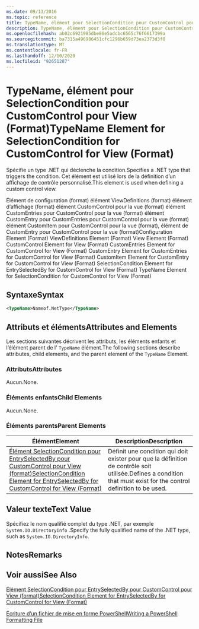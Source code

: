 ```yaml
---
ms.date: 09/13/2016
ms.topic: reference
title: TypeName, élément pour SelectionCondition pour CustomControl pour View (Format)
description: TypeName, élément pour SelectionCondition pour CustomControl pour View (Format)
ms.openlocfilehash: ab02c6921985dbe86e5adcbc6565c76f6617399a
ms.sourcegitcommit: ba7315a496986451cfc1296b659d73ea2373d3f0
ms.translationtype: MT
ms.contentlocale: fr-FR
ms.lasthandoff: 12/10/2020
ms.locfileid: "92651287"
---
```

# <a name="typename-element-for-selectioncondition-for-customcontrol-for-view--format"></a><span data-ttu-id="dfe56-103">TypeName, élément pour SelectionCondition pour CustomControl pour View (Format)</span><span class="sxs-lookup"><span data-stu-id="dfe56-103">TypeName Element for SelectionCondition for CustomControl for View  (Format)</span></span>

<span data-ttu-id="dfe56-104">Spécifie un type .NET qui déclenche la condition.</span><span class="sxs-lookup"><span data-stu-id="dfe56-104">Specifies a .NET type that triggers the condition.</span></span> <span data-ttu-id="dfe56-105">Cet élément est utilisé lors de la définition d’un affichage de contrôle personnalisé.</span><span class="sxs-lookup"><span data-stu-id="dfe56-105">This element is used when defining a custom control view.</span></span>

<span data-ttu-id="dfe56-106">Élément de configuration (format) élément ViewDefinitions (format) élément d’affichage (format) élément CustomControl pour la vue (format) élément CustomEntries pour CustomControl pour la vue (format) élément CustomEntry pour CustomEntries pour CustomControl pour la vue (format) élément CustomItem pour CustomControl pour la vue (format), élément de CustomEntry pour CustomControl pour la vue (format)</span><span class="sxs-lookup"><span data-stu-id="dfe56-106">Configuration Element (Format) ViewDefinitions Element (Format) View Element (Format) CustomControl Element for View (Format) CustomEntries Element for CustomControl for View (Format) CustomEntry Element for CustomEntries for CustomControl for View (Format) CustomItem Element for CustomEntry for CustomControl for View (Format) SelectionCondition Element for EntrySelectedBy for CustomControl for View (Format) TypeName Element for SelectionCondition for CustomControl for View  (Format)</span></span>

## <a name="syntax"></a><span data-ttu-id="dfe56-107">Syntaxe</span><span class="sxs-lookup"><span data-stu-id="dfe56-107">Syntax</span></span>

```xml
<TypeName>Nameof.NetType</TypeName>

```

## <a name="attributes-and-elements"></a><span data-ttu-id="dfe56-108">Attributs et éléments</span><span class="sxs-lookup"><span data-stu-id="dfe56-108">Attributes and Elements</span></span>

<span data-ttu-id="dfe56-109">Les sections suivantes décrivent les attributs, les éléments enfants et l’élément parent de l' `TypeName` élément.</span><span class="sxs-lookup"><span data-stu-id="dfe56-109">The following sections describe attributes, child elements, and the parent element of the `TypeName` Element.</span></span>

### <a name="attributes"></a><span data-ttu-id="dfe56-110">Attributs</span><span class="sxs-lookup"><span data-stu-id="dfe56-110">Attributes</span></span>

<span data-ttu-id="dfe56-111">Aucun.</span><span class="sxs-lookup"><span data-stu-id="dfe56-111">None.</span></span>

### <a name="child-elements"></a><span data-ttu-id="dfe56-112">Éléments enfants</span><span class="sxs-lookup"><span data-stu-id="dfe56-112">Child Elements</span></span>

<span data-ttu-id="dfe56-113">Aucun.</span><span class="sxs-lookup"><span data-stu-id="dfe56-113">None.</span></span>

### <a name="parent-elements"></a><span data-ttu-id="dfe56-114">Éléments parents</span><span class="sxs-lookup"><span data-stu-id="dfe56-114">Parent Elements</span></span>

|<span data-ttu-id="dfe56-115">Élément</span><span class="sxs-lookup"><span data-stu-id="dfe56-115">Element</span></span>|<span data-ttu-id="dfe56-116">Description</span><span class="sxs-lookup"><span data-stu-id="dfe56-116">Description</span></span>|
|-------------|-----------------|
|[<span data-ttu-id="dfe56-117">Élément SelectionCondition pour EntrySelectedBy pour CustomControl pour View (format)</span><span class="sxs-lookup"><span data-stu-id="dfe56-117">SelectionCondition Element for EntrySelectedBy for CustomControl for View (Format)</span></span>](./selectioncondition-element-for-entryselectedby-for-customcontrol-format.md)|<span data-ttu-id="dfe56-118">Définit une condition qui doit exister pour que la définition de contrôle soit utilisée.</span><span class="sxs-lookup"><span data-stu-id="dfe56-118">Defines a condition that must exist for the control definition to be used.</span></span>|

## <a name="text-value"></a><span data-ttu-id="dfe56-119">Valeur texte</span><span class="sxs-lookup"><span data-stu-id="dfe56-119">Text Value</span></span>

<span data-ttu-id="dfe56-120">Spécifiez le nom qualifié complet du type .NET, par exemple `System.IO.DirectoryInfo` .</span><span class="sxs-lookup"><span data-stu-id="dfe56-120">Specify the fully qualified name of the .NET type, such as `System.IO.DirectoryInfo`.</span></span>

## <a name="remarks"></a><span data-ttu-id="dfe56-121">Notes</span><span class="sxs-lookup"><span data-stu-id="dfe56-121">Remarks</span></span>

## <a name="see-also"></a><span data-ttu-id="dfe56-122">Voir aussi</span><span class="sxs-lookup"><span data-stu-id="dfe56-122">See Also</span></span>

[<span data-ttu-id="dfe56-123">Élément SelectionCondition pour EntrySelectedBy pour CustomControl pour View (format)</span><span class="sxs-lookup"><span data-stu-id="dfe56-123">SelectionCondition Element for EntrySelectedBy for CustomControl for View (Format)</span></span>](./selectioncondition-element-for-entryselectedby-for-customcontrol-format.md)

[<span data-ttu-id="dfe56-124">Écriture d’un fichier de mise en forme PowerShell</span><span class="sxs-lookup"><span data-stu-id="dfe56-124">Writing a PowerShell Formatting File</span></span>](./writing-a-powershell-formatting-file.md)
